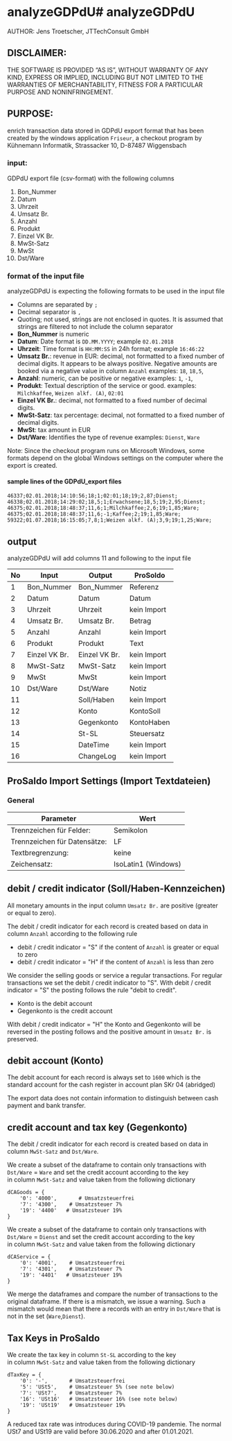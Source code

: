 # analyzeGDPdU# analyzeGDPdU

AUTHOR: Jens Troetscher, JTTechConsult GmbH

## DISCLAIMER:

THE SOFTWARE IS PROVIDED “AS IS”, WITHOUT WARRANTY OF ANY KIND, EXPRESS OR
IMPLIED, INCLUDING BUT NOT LIMITED TO THE WARRANTIES OF MERCHANTABILITY,
FITNESS FOR A PARTICULAR PURPOSE AND NONINFRINGEMENT.

## PURPOSE:

enrich transaction data stored in GDPdU export format that has been created by
the windows application `Friseur`,
a checkout program by Kühnemann Informatik,
Strassacker 10, D-87487 Wiggensbach

### input:

GDPdU export file (csv-format) with the following columns

1.  Bon_Nummer
2.  Datum
3.  Uhrzeit
4.  Umsatz Br.
5.  Anzahl
6.  Produkt
7.  Einzel VK Br.
8.  MwSt-Satz
9.  MwSt
10. Dst/Ware


### format of the input file

analyzeGDPdU is expecting the following formats to be used in the input file

*   Columns are separated by `;`
*   Decimal separator is `,`
*   Quoting; not used, strings are not enclosed in quotes.
    It is assumed that strings are filtered to not include the column separator
*   **Bon_Nummer** is numeric
*   **Datum**: Date format is `DD.MM.YYYY`; example `02.01.2018`
*   **Uhrzeit**: Time format is `HH:MM:SS` in 24h format; example `16:46:22`
*   **Umsatz Br.**: revenue in EUR: decimal, not formatted to a fixed number of decimal digits.
    It appears to be always positive.
    Negative amounts are booked via a negative value in column `Anzahl`
    examples: `18`, `18,5`,
*   **Anzahl**: numeric, can be positive or negative
    examples: `1`, `-1`,  
*   **Produkt**: Textual description of the service or good.
    examples: `Milchkaffee`, `Weizen alkf. (A)`, `02:01`
*   **Einzel VK Br.**: decimal, not formatted to a fixed number of decimal digits.
*   **MwSt-Satz**: tax percentage: decimal, not formatted to a fixed number of decimal digits.
*   **MwSt**: tax amount in EUR
*   **Dst/Ware**: Identifies the type of revenue
    examples: `Dienst`, `Ware`

Note: Since the checkout program runs on Microsoft Windows,
some formats depend on the global Windows settings on the computer where the export is created.

#### sample lines of the GDPdU_export files

```
46337;02.01.2018;14:10:56;18;1;02:01;18;19;2,87;Dienst;
46338;02.01.2018;14:29:02;18,5;1;Erwachsene;18,5;19;2,95;Dienst;
46375;02.01.2018;18:48:37;11,6;1;Milchkaffee;2,6;19;1,85;Ware;
46375;02.01.2018;18:48:37;11,6;-1;Kaffee;2;19;1,85;Ware;
59322;01.07.2018;16:15:05;7,8;1;Weizen alkf. (A);3,9;19;1,25;Ware;

```

## output

analyzeGDPdU will add columns 11 and following to the input file

| No |   Input         |     Output        |  ProSoldo           |
| -- | --------------- | ----------------- |  ------------------ |  
| 1  |   Bon_Nummer    |  Bon_Nummer       |  Referenz           |
| 2  |   Datum         |  Datum            |  Datum              |
| 3  |   Uhrzeit       |  Uhrzeit          |  kein Import        |
| 4  |   Umsatz Br.    |  Umsatz Br.       |  Betrag             |
| 5  |   Anzahl        |  Anzahl           |  kein Import        |
| 6  |   Produkt       |  Produkt          |  Text               |
| 7  |   Einzel VK Br. |  Einzel VK Br.    |  kein Import        |
| 8  |   MwSt-Satz     |  MwSt-Satz        |  kein Import        |
| 9  |   MwSt          |  MwSt             |  kein Import        |
| 10 |   Dst/Ware      |  Dst/Ware         |  Notiz              |
| 11 |                 |  Soll/Haben       |  kein Import        |
| 12 |                 |  Konto            |  KontoSoll          |
| 13 |                 |  Gegenkonto       |  KontoHaben         |
| 14 |                 |  St-SL            |  Steuersatz         |
| 15 |                 |  DateTime         |  kein Import        |
| 16 |                 |  ChangeLog        |  kein Import        |

## ProSaldo Import Settings (Import Textdateien)

### General

| Parameter                     |   Wert                |
| ----------------------------- | --------------------- |    
| Trennzeichen für Felder:      |  Semikolon            |
| Trennzeichen für Datensätze:  |  LF                   |
| Textbregrenzung:              |  keine                |
| Zeichensatz:                  |  IsoLatin1 (Windows)  |

## debit / credit indicator (Soll/Haben-Kennzeichen)

All monetary amounts in the input column `Umsatz Br.` are positive
(greater or equal to zero).

The debit / credit indicator for each record is created based on data in column `Anzahl`
according to the following rule
*   debit / credit indicator = "S" if the content of  `Anzahl` is greater or equal to zero
*   debit / credit indicator = "H" if the content of  `Anzahl` is less than zero

We consider the selling goods or service a regular transactions.
For regular transactions we set the debit / credit indicator to "S".
With debit / credit indicator = "S" the posting follows the rule
"debit to credit".

*   Konto is the debit account
*   Gegenkonto is the credit account

With debit / credit indicator = "H" the Konto and Gegenkonto will be reversed
in the posting follows and the positive amount in `Umsatz Br.` is preserved.

## debit account (Konto)

The debit account for each record is always set to `1600`
which is the standard account for the cash register in account plan SKr 04 (abridged)

The export data does not contain information to distinguish between cash payment and bank transfer.

## credit account and tax key (Gegenkonto)

The debit / credit indicator for each record is created based on data
in column `MwSt-Satz` and `Dst/Ware`.

We create a subset of the dataframe to contain only transactions with
`Dst/Ware` = `Ware` and set the credit account according to the key   
in column `MwSt-Satz` and  value taken from the following dictionary

```
dCAGoods = {
    '0': '4000',       # Umsatzsteuerfrei
    '7': '4300',    # Umsatzsteuer 7%
    '19': '4400'   # Umsatzsteuer 19%
}
```


We create a subset of the dataframe to contain only transactions with
`Dst/Ware` = `Dienst` and set the credit account according to the key   
in column `MwSt-Satz` and  value taken from the following dictionary


```
dCAService = {
    '0': '4001',    # Umsatzsteuerfrei
    '7': '4301',    # Umsatzsteuer 7%
    '19': '4401'   # Umsatzsteuer 19%
}
```

We merge the dataframes and compare the number of transactions to the original dataframe.
If there is a mismatch, we issue a warning.
Such a mismatch would mean that there a records with an entry in `Dst/Ware`
that is not in the set (`Ware`,`Dienst`).

## Tax Keys in ProSaldo

We create the tax key in column `St-SL` according to the key   
in column `MwSt-Satz` and  value taken from the following dictionary


```
dTaxKey = {
    '0': '-',       # Umsatzsteuerfrei
    '5': 'USt5',    # Umsatzsteuer 5% (see note below)
    '7': 'USt7',    # Umsatzsteuer 7%
    '16': 'USt16'   # Umsatzsteuer 16% (see note below)
    '19': 'USt19'   # Umsatzsteuer 19%
}
```

A reduced tax rate was introduces during COVID-19 pandemie.
The normal USt7 and USt19 are valid before 30.06.2020 and after 01.01.2021.
